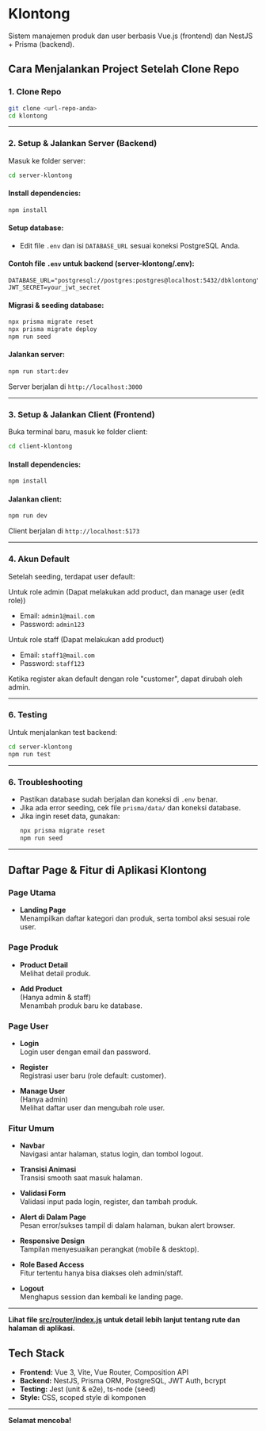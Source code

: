 # Klontong

Sistem manajemen produk dan user berbasis Vue.js (frontend) dan NestJS + Prisma (backend).

## Cara Menjalankan Project Setelah Clone Repo

### 1. Clone Repo

```sh
git clone <url-repo-anda>
cd klontong
```

---

### 2. Setup & Jalankan Server (Backend)

Masuk ke folder server:

```sh
cd server-klontong
```

#### Install dependencies:

```sh
npm install
```

#### Setup database:

- Edit file `.env` dan isi `DATABASE_URL` sesuai koneksi PostgreSQL Anda.

#### Contoh file `.env` untuk backend (server-klontong/.env):

```env
DATABASE_URL="postgresql://postgres:postgres@localhost:5432/dbklontong"
JWT_SECRET=your_jwt_secret
```

#### Migrasi & seeding database:

```sh
npx prisma migrate reset
npx prisma migrate deploy
npm run seed
```

#### Jalankan server:

```sh
npm run start:dev
```

Server berjalan di `http://localhost:3000`

---

### 3. Setup & Jalankan Client (Frontend)

Buka terminal baru, masuk ke folder client:

```sh
cd client-klontong
```

#### Install dependencies:

```sh
npm install
```

#### Jalankan client:

```sh
npm run dev
```

Client berjalan di `http://localhost:5173`

---

### 4. Akun Default

Setelah seeding, terdapat user default:

Untuk role admin (Dapat melakukan add product, dan manage user (edit role))

- Email: `admin1@mail.com`
- Password: `admin123`

Untuk role staff (Dapat melakukan add product)

- Email: `staff1@mail.com`
- Password: `staff123`

Ketika register akan default dengan role "customer", dapat dirubah oleh admin.

---

### 6. Testing

Untuk menjalankan test backend:

```sh
cd server-klontong
npm run test
```

---

### 6. Troubleshooting

- Pastikan database sudah berjalan dan koneksi di `.env` benar.
- Jika ada error seeding, cek file `prisma/data/` dan koneksi database.
- Jika ingin reset data, gunakan:
  ```sh
  npx prisma migrate reset
  npm run seed
  ```

---

## Daftar Page & Fitur di Aplikasi Klontong

### Page Utama

- **Landing Page**  
  Menampilkan daftar kategori dan produk, serta tombol aksi sesuai role user.

### Page Produk

- **Product Detail**  
  Melihat detail produk.

- **Add Product**  
  (Hanya admin & staff)  
  Menambah produk baru ke database.

### Page User

- **Login**  
  Login user dengan email dan password.

- **Register**  
  Registrasi user baru (role default: customer).

- **Manage User**  
  (Hanya admin)  
  Melihat daftar user dan mengubah role user.

### Fitur Umum

- **Navbar**  
  Navigasi antar halaman, status login, dan tombol logout.

- **Transisi Animasi**  
  Transisi smooth saat masuk halaman.

- **Validasi Form**  
  Validasi input pada login, register, dan tambah produk.

- **Alert di Dalam Page**  
  Pesan error/sukses tampil di dalam halaman, bukan alert browser.

- **Responsive Design**  
  Tampilan menyesuaikan perangkat (mobile & desktop).

- **Role Based Access**  
  Fitur tertentu hanya bisa diakses oleh admin/staff.

- **Logout**  
  Menghapus session dan kembali ke landing page.

---

**Lihat file [src/router/index.js](client-klontong/src/router/index.js) untuk detail lebih lanjut tentang rute dan halaman di aplikasi.**

## Tech Stack

- **Frontend:** Vue 3, Vite, Vue Router, Composition API
- **Backend:** NestJS, Prisma ORM, PostgreSQL, JWT Auth, bcrypt
- **Testing:** Jest (unit & e2e), ts-node (seed)
- **Style:** CSS, scoped style di komponen

---

**Selamat mencoba!**
